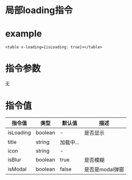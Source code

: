 # 局部loading指令

# example
```vue
<table v-loading={isLoading: true}></table>
```

# 指令参数
无

# 指令值
| 指令值    | 类型    | 默认值    | 描述            |
| --------- | ------- | --------- | --------------- |
| isLoading | boolean | -         | 是否显示        |
| title     | string  | 加载中... |                 |
| icon      | string  | -         |                 |
| isBlur    | boolean | true      | 是否模糊        |
| isModal   | boolean | false     | 是否是modal弹窗 |